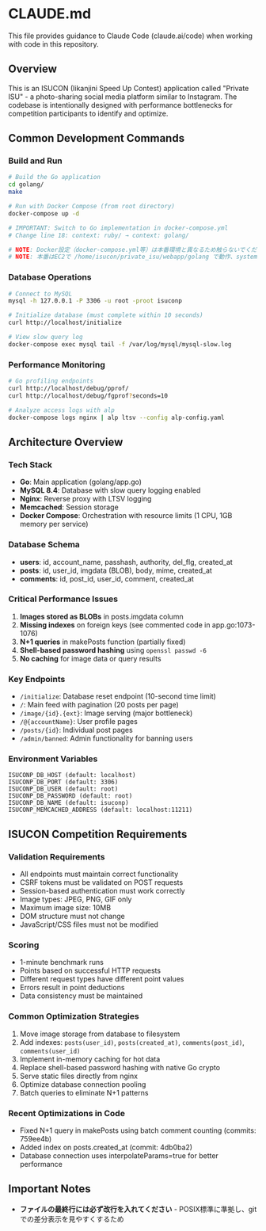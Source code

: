 # CLAUDE.md

This file provides guidance to Claude Code (claude.ai/code) when working with code in this repository.

## Overview

This is an ISUCON (Iikanjini Speed Up Contest) application called "Private ISU" - a photo-sharing social media platform similar to Instagram. The codebase is intentionally designed with performance bottlenecks for competition participants to identify and optimize.

## Common Development Commands

### Build and Run
```bash
# Build the Go application
cd golang/
make

# Run with Docker Compose (from root directory)
docker-compose up -d

# IMPORTANT: Switch to Go implementation in docker-compose.yml
# Change line 18: context: ruby/ → context: golang/

# NOTE: Docker設定（docker-compose.yml等）は本番環境と異なるため触らないでください
# NOTE: 本番はEC2で /home/isucon/private_isu/webapp/golang で動作、systemdでisuconユーザー権限で実行
```

### Database Operations
```bash
# Connect to MySQL
mysql -h 127.0.0.1 -P 3306 -u root -proot isuconp

# Initialize database (must complete within 10 seconds)
curl http://localhost/initialize

# View slow query log
docker-compose exec mysql tail -f /var/log/mysql/mysql-slow.log
```

### Performance Monitoring
```bash
# Go profiling endpoints
curl http://localhost/debug/pprof/
curl http://localhost/debug/fgprof?seconds=10

# Analyze access logs with alp
docker-compose logs nginx | alp ltsv --config alp-config.yaml
```

## Architecture Overview

### Tech Stack
- **Go**: Main application (golang/app.go)
- **MySQL 8.4**: Database with slow query logging enabled
- **Nginx**: Reverse proxy with LTSV logging
- **Memcached**: Session storage
- **Docker Compose**: Orchestration with resource limits (1 CPU, 1GB memory per service)

### Database Schema
- **users**: id, account_name, passhash, authority, del_flg, created_at
- **posts**: id, user_id, imgdata (BLOB), body, mime, created_at
- **comments**: id, post_id, user_id, comment, created_at

### Critical Performance Issues
1. **Images stored as BLOBs** in posts.imgdata column
2. **Missing indexes** on foreign keys (see commented code in app.go:1073-1076)
3. **N+1 queries** in makePosts function (partially fixed)
4. **Shell-based password hashing** using `openssl passwd -6`
5. **No caching** for image data or query results

### Key Endpoints
- `/initialize`: Database reset endpoint (10-second time limit)
- `/`: Main feed with pagination (20 posts per page)
- `/image/{id}.{ext}`: Image serving (major bottleneck)
- `/@{accountName}`: User profile pages
- `/posts/{id}`: Individual post pages
- `/admin/banned`: Admin functionality for banning users

### Environment Variables
```
ISUCONP_DB_HOST (default: localhost)
ISUCONP_DB_PORT (default: 3306)
ISUCONP_DB_USER (default: root)
ISUCONP_DB_PASSWORD (default: root)
ISUCONP_DB_NAME (default: isuconp)
ISUCONP_MEMCACHED_ADDRESS (default: localhost:11211)
```

## ISUCON Competition Requirements

### Validation Requirements
- All endpoints must maintain correct functionality
- CSRF tokens must be validated on POST requests
- Session-based authentication must work correctly
- Image types: JPEG, PNG, GIF only
- Maximum image size: 10MB
- DOM structure must not change
- JavaScript/CSS files must not be modified

### Scoring
- 1-minute benchmark runs
- Points based on successful HTTP requests
- Different request types have different point values
- Errors result in point deductions
- Data consistency must be maintained

### Common Optimization Strategies
1. Move image storage from database to filesystem
2. Add indexes: `posts(user_id)`, `posts(created_at)`, `comments(post_id)`, `comments(user_id)`
3. Implement in-memory caching for hot data
4. Replace shell-based password hashing with native Go crypto
5. Serve static files directly from nginx
6. Optimize database connection pooling
7. Batch queries to eliminate N+1 patterns

### Recent Optimizations in Code
- Fixed N+1 query in makePosts using batch comment counting (commits: 759ee4b)
- Added index on posts.created_at (commit: 4db0ba2)
- Database connection uses interpolateParams=true for better performance

## Important Notes
- **ファイルの最終行には必ず改行を入れてください** - POSIX標準に準拠し、gitでの差分表示を見やすくするため